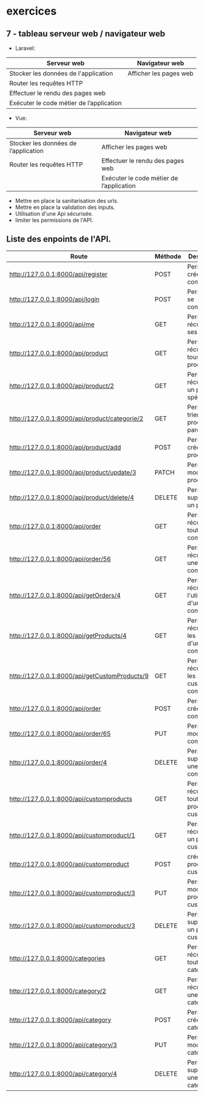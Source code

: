 # exercices

## 7 - tableau serveur web / navigateur web

- Laravel:

|Serveur web|Navigateur web|
|-|-|
|Stocker les données de l'application|Afficher les pages web|
|Router les requêtes HTTP||
|Effectuer le rendu des pages web||
|Exécuter le code métier de l’application||

- Vue:

|Serveur web|Navigateur web|
|-|-|
|Stocker les données de l’application|Afficher les pages web|
|Router les requêtes HTTP|Effectuer le rendu des pages web|
||Exécuter le code métier de l’application|


- Mettre en place la sanitarisation  des urls.
- Mettre en place la validation des inputs.
- Utilisation d'une Api sécurisée.
- limiter les permissions de l'API.


## Liste des enpoints de l'API.


|Route|Méthode|Descritpion|
|-|-|-|
|http://127.0.0.1:8000/api/register|POST|Permet de créer un compte|
|http://127.0.0.1:8000/api/login|POST|Permet de se connecter|
|http://127.0.0.1:8000/api/me|GET|Permet de récupérer ses infos|
|http://127.0.0.1:8000/api/product|GET|Permet d récupérer tous les produits|
|http://127.0.0.1:8000/api/product/2|GET|Permet de récupérer un produit spécifique|
|http://127.0.0.1:8000/api/product/categorie/2|GET|Permet de trier les produit parcatégorie|
|http://127.0.0.1:8000/api/product/add|POST|Permet de créer un produit|
|http://127.0.0.1:8000/api/product/update/3|PATCH|Permet de modifier un produit|
|http://127.0.0.1:8000/api/product/delete/4|DELETE|Permet de supprimer un produit|
|http://127.0.0.1:8000/api/order|GET|Permet de récupérer toute les commandes|
|http://127.0.0.1:8000/api/order/56|GET|Permet de récupérer une commande|
|http://127.0.0.1:8000/api/getOrders/4|GET|Permet de récupérer l'utilisateur d'une commande|
|http://127.0.0.1:8000/api/getProducts/4|GET|Permet de récupérer les produits d'une commande|
|http://127.0.0.1:8000/api/getCustomProducts/9|GET|Permet de récupérer les produits custom d'un commande|
|http://127.0.0.1:8000/api/order|POST|Permet de créer une commande|
|http://127.0.0.1:8000/api/order/65|PUT|Permet de modifier une commande|
|http://127.0.0.1:8000/api/order/4|DELETE|Permet de supprimer une commande|
|http://127.0.0.1:8000/api/customproducts|GET|Permet de récupérer touts le produits custom|
|http://127.0.0.1:8000/api/customproduct/1|GET|Permet de récupérer un produit custom|
|http://127.0.0.1:8000/api/customproduct|POST|crée un produit custom|
|http://127.0.0.1:8000/api/customproduct/3|PUT|Permet de modifier un produit custom|
|http://127.0.0.1:8000/api/customproduct/3|DELETE|Permet de supprimer un produit custom|
|http://127.0.0.1:8000/categories|GET|Permet de récupérer toute les catégories|
|http://127.0.0.1:8000/category/2|GET|Permet de récupérer une catégorie|
|http://127.0.0.1:8000/api/category|POST|Permet de créer une catégorie|
|http://127.0.0.1:8000/api/category/3|PUT|Permet de modifier une catégorie|
|http://127.0.0.1:8000/api/category/4|DELETE|Permet de supprimer une catégorie|